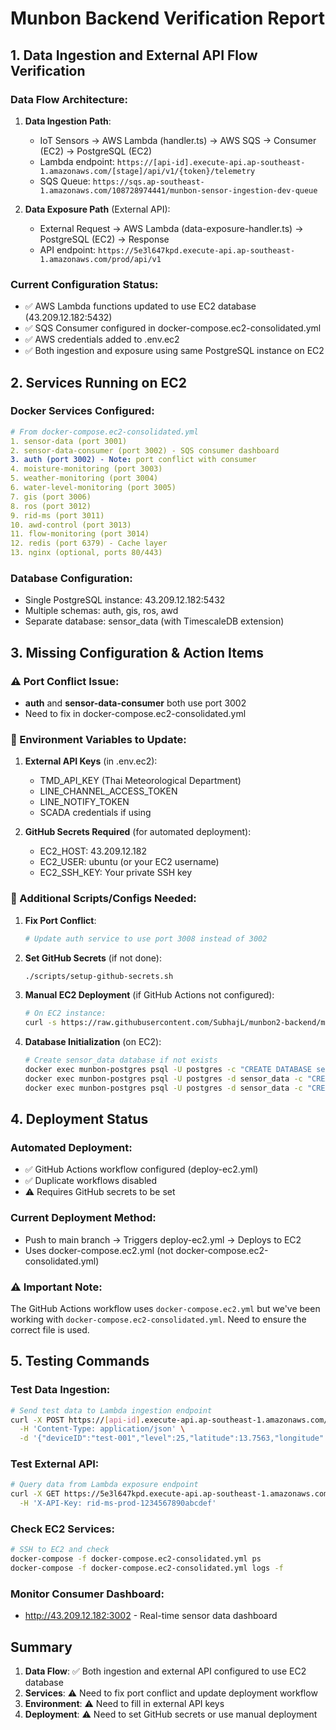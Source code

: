 # Munbon Backend Verification Report

## 1. Data Ingestion and External API Flow Verification

### Data Flow Architecture:
1. **Data Ingestion Path**:
   - IoT Sensors → AWS Lambda (handler.ts) → AWS SQS → Consumer (EC2) → PostgreSQL (EC2)
   - Lambda endpoint: `https://[api-id].execute-api.ap-southeast-1.amazonaws.com/[stage]/api/v1/{token}/telemetry`
   - SQS Queue: `https://sqs.ap-southeast-1.amazonaws.com/108728974441/munbon-sensor-ingestion-dev-queue`

2. **Data Exposure Path** (External API):
   - External Request → AWS Lambda (data-exposure-handler.ts) → PostgreSQL (EC2) → Response
   - API endpoint: `https://5e3l647kpd.execute-api.ap-southeast-1.amazonaws.com/prod/api/v1`

### Current Configuration Status:
- ✅ AWS Lambda functions updated to use EC2 database (43.209.12.182:5432)
- ✅ SQS Consumer configured in docker-compose.ec2-consolidated.yml
- ✅ AWS credentials added to .env.ec2
- ✅ Both ingestion and exposure using same PostgreSQL instance on EC2

## 2. Services Running on EC2

### Docker Services Configured:
```yaml
# From docker-compose.ec2-consolidated.yml
1. sensor-data (port 3001)
2. sensor-data-consumer (port 3002) - SQS consumer dashboard
3. auth (port 3002) - Note: port conflict with consumer
4. moisture-monitoring (port 3003)  
5. weather-monitoring (port 3004)
6. water-level-monitoring (port 3005)
7. gis (port 3006)
8. ros (port 3012)
9. rid-ms (port 3011)
10. awd-control (port 3013)
11. flow-monitoring (port 3014)
12. redis (port 6379) - Cache layer
13. nginx (optional, ports 80/443)
```

### Database Configuration:
- Single PostgreSQL instance: 43.209.12.182:5432
- Multiple schemas: auth, gis, ros, awd
- Separate database: sensor_data (with TimescaleDB extension)

## 3. Missing Configuration & Action Items

### ⚠️ Port Conflict Issue:
- **auth** and **sensor-data-consumer** both use port 3002
- Need to fix in docker-compose.ec2-consolidated.yml

### 🔧 Environment Variables to Update:
1. **External API Keys** (in .env.ec2):
   - TMD_API_KEY (Thai Meteorological Department)
   - LINE_CHANNEL_ACCESS_TOKEN
   - LINE_NOTIFY_TOKEN
   - SCADA credentials if using

2. **GitHub Secrets Required** (for automated deployment):
   - EC2_HOST: 43.209.12.182
   - EC2_USER: ubuntu (or your EC2 username)
   - EC2_SSH_KEY: Your private SSH key

### 📝 Additional Scripts/Configs Needed:

1. **Fix Port Conflict**:
   ```bash
   # Update auth service to use port 3008 instead of 3002
   ```

2. **Set GitHub Secrets** (if not done):
   ```bash
   ./scripts/setup-github-secrets.sh
   ```

3. **Manual EC2 Deployment** (if GitHub Actions not configured):
   ```bash
   # On EC2 instance:
   curl -s https://raw.githubusercontent.com/SubhajL/munbon2-backend/main/scripts/manual-ec2-deployment.sh | bash
   ```

4. **Database Initialization** (on EC2):
   ```bash
   # Create sensor_data database if not exists
   docker exec munbon-postgres psql -U postgres -c "CREATE DATABASE sensor_data;"
   docker exec munbon-postgres psql -U postgres -d sensor_data -c "CREATE EXTENSION IF NOT EXISTS postgis;"
   docker exec munbon-postgres psql -U postgres -d sensor_data -c "CREATE EXTENSION IF NOT EXISTS timescaledb;"
   ```

## 4. Deployment Status

### Automated Deployment:
- ✅ GitHub Actions workflow configured (deploy-ec2.yml)
- ✅ Duplicate workflows disabled
- ⚠️ Requires GitHub secrets to be set

### Current Deployment Method:
- Push to main branch → Triggers deploy-ec2.yml → Deploys to EC2
- Uses docker-compose.ec2.yml (not docker-compose.ec2-consolidated.yml)

### ⚠️ Important Note:
The GitHub Actions workflow uses `docker-compose.ec2.yml` but we've been working with `docker-compose.ec2-consolidated.yml`. Need to ensure the correct file is used.

## 5. Testing Commands

### Test Data Ingestion:
```bash
# Send test data to Lambda ingestion endpoint
curl -X POST https://[api-id].execute-api.ap-southeast-1.amazonaws.com/dev/api/v1/munbon-ridr-water-level/telemetry \
  -H 'Content-Type: application/json' \
  -d '{"deviceID":"test-001","level":25,"latitude":13.7563,"longitude":100.5018,"macAddress":"AA:BB:CC:DD:EE:FF","RSSI":-70,"voltage":370}'
```

### Test External API:
```bash
# Query data from Lambda exposure endpoint  
curl -X GET https://5e3l647kpd.execute-api.ap-southeast-1.amazonaws.com/prod/api/v1/water-level/latest \
  -H 'X-API-Key: rid-ms-prod-1234567890abcdef'
```

### Check EC2 Services:
```bash
# SSH to EC2 and check
docker-compose -f docker-compose.ec2-consolidated.yml ps
docker-compose -f docker-compose.ec2-consolidated.yml logs -f
```

### Monitor Consumer Dashboard:
- http://43.209.12.182:3002 - Real-time sensor data dashboard

## Summary

1. **Data Flow**: ✅ Both ingestion and external API configured to use EC2 database
2. **Services**: ⚠️ Need to fix port conflict and update deployment workflow  
3. **Environment**: ⚠️ Need to fill in external API keys
4. **Deployment**: ⚠️ Need to set GitHub secrets or use manual deployment
